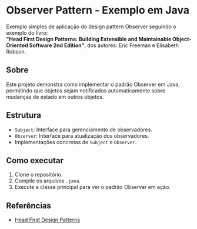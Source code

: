 # Observer Pattern - Exemplo em Java

Exemplo simples de aplicação do design pattern Observer seguindo o exemplo do livro:  
**"Head First Design Patterns: Building Extensible and Maintainable Object-Oriented Software 2nd Edition"**, dos autores: Eric Freeman e Elisabeth Robson.

## Sobre

Este projeto demonstra como implementar o padrão Observer em Java, permitindo que objetos sejam notificados automaticamente sobre mudanças de estado em outros objetos.

## Estrutura

- `Subject`: Interface para gerenciamento de observadores.
- `Observer`: Interface para atualização dos observadores.
- Implementações concretas de `Subject` e `Observer`.

## Como executar

1. Clone o repositório.
2. Compile os arquivos `.java`.
3. Execute a classe principal para ver o padrão Observer em ação.

## Referências

- [Head First Design Patterns](https://www.oreilly.com/library/view/head-first-design/9781492077992/)
